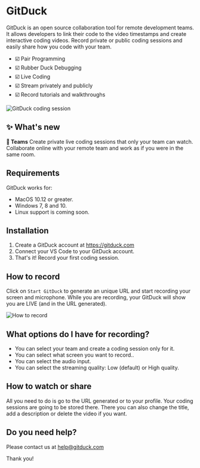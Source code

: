 # GitDuck

GitDuck is an open source collaboration tool for remote development teams. It allows developers to link their code to the video timestamps and create interactive coding videos. Record private or public coding sessions and easily share how you code with your team.

* ☑️ Pair Programming
* ☑️ Rubber Duck Debugging
* ☑️ Live Coding
* ☑️ Stream privately and publicly
* ☑️ Record tutorials and walkthroughs


![GitDuck coding session](https://storage.googleapis.com/gitduck/img/gitduck-preview-watch.gif)


## ✨ What's new 

**🏀 Teams**
Create private live coding sessions that only your team can watch. Collaborate online with your remote team and work as if you were in the same room.



## Requirements

GitDuck works for: 
* MacOS 10.12 or greater.
* Windows 7, 8 and 10.
* Linux support is coming soon.



## Installation

1. Create a GitDuck account at https://gitduck.com
2. Connect your VS Code to your GitDuck account.
3. That's it! Record your first coding session.



## How to record

Click on `Start GitDuck` to generate an unique URL and start recording your screen and microphone. While you are recording, your GitDuck will show you are LIVE (and in the URL generated).

![How to record](https://storage.googleapis.com/gitduck/img/gitduck-start.gif)



## What options do I have for recording?

* You can select your team and create a coding session only for it.
* You can select what screen you want to record..
* You can select the audio input.
* You can select the streaming quality: Low (default) or High quality.



## How to watch or share

All you need to do is go to the URL generated or to your profile. Your coding sessions are going to be stored there.
There you can also change the title, add a description or delete the video if you want.



## Do you need help?

Please contact us at help@gitduck.com

Thank you!
